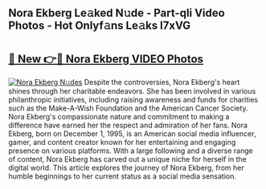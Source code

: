 ## Nora Ekberg Le𝚊ked N𝚞de - Part-qIi Video Photos - Hot Onlyf𝚊ns Le𝚊ks l7xVG

# <h2><a href="http://ac24753.deff.icu/?id=Nora+Ekberg">🔗 New 👉🔴 Nora Ekberg VIDEO Photos</a></h2>

[![Nora Ekberg N𝚞des](https://i.imgur.com/rIISA9y.gif)](http://ac24753.deff.icu/?id=Nora+Ekberg)
Despite the controversies, Nora Ekberg's heart shines through her charitable endeavors. She has been involved in various philanthropic initiatives, including raising awareness and funds for charities such as the Make-A-Wish Foundation and the American Cancer Society. Nora Ekberg's compassionate nature and commitment to making a difference have earned her the respect and admiration of her fans. Nora Ekberg, born on December 1, 1995, is an American social media influencer, gamer, and content creator known for her entertaining and engaging presence on various platforms. With a large following and a diverse range of content, Nora Ekberg has carved out a unique niche for herself in the digital world. This article explores the journey of Nora Ekberg, from her humble beginnings to her current status as a social media sensation.

